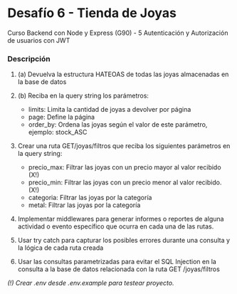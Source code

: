 # Desafío 6 - Tienda de Joyas
Curso Backend con Node y Express (G90) - 5 Autenticación y Autorización de usuarios con JWT

### Descripción

1. (a) Devuelva la estructura HATEOAS de todas las joyas almacenadas en la base de datos 
1. (b) Reciba en la query string los parámetros: 
    - limits: Limita la cantidad de joyas a devolver por página 
    - page: Define la página 
    - order_by: Ordena las joyas según el valor de este parámetro, ejemplo: stock_ASC 

2. Crear una ruta GET/joyas/filtros que reciba los siguientes parámetros en la query string: 
    - precio_max: Filtrar las joyas con un precio mayor al valor recibido (X!)
    - precio_min: Filtrar las joyas con un precio menor al valor recibido. (X!)
    - categoria: Filtrar las joyas por la categoría 
    - metal: Filtrar las joyas por la categoría 
    
3. Implementar middlewares para generar informes o reportes de alguna actividad o evento específico que ocurra en cada una de las rutas. 

4. Usar try catch para capturar los posibles errores durante una consulta y la lógica de cada ruta creada 

5. Usar las consultas parametrizadas para evitar el SQL Injection en la consulta a la base de datos relacionada con la ruta GET /joyas/filtros


*(!) Crear .env desde .env.example para testear proyecto.*

